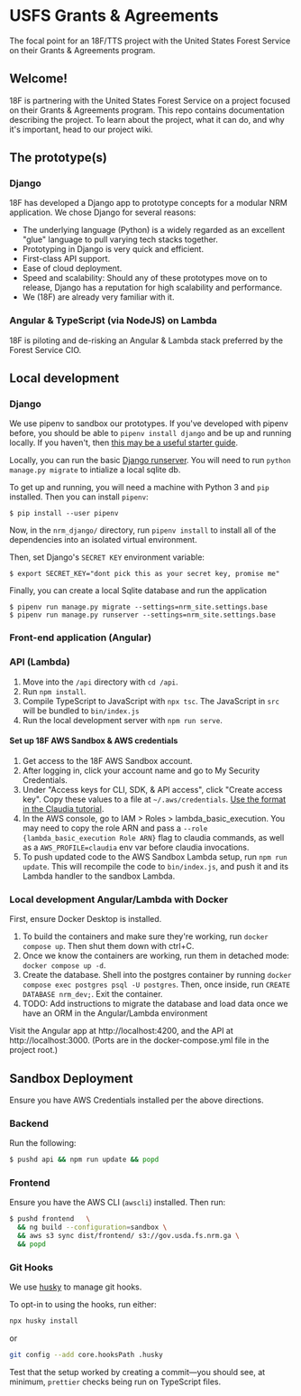 # USFS Grants & Agreements
The focal point for an 18F/TTS project with the United States Forest Service on their Grants & Agreements program.


## Welcome!
18F is partnering with the United States Forest Service on a project focused on their Grants & Agreements program. This repo contains documentation describing the project. To learn about the project, what it can do, and why it's important, head to our project wiki.

## The prototype(s)

### Django
18F has developed a Django app to prototype concepts for a modular NRM application. We chose Django for several reasons:
* The underlying language (Python) is a widely regarded as an excellent "glue" language to pull varying tech stacks together.
* Prototyping in Django is very quick and efficient.
* First-class API support.
* Ease of cloud deployment.
* Speed and scalability: Should any of these prototypes move on to release, Django has a reputation for high scalability and performance.
* We (18F) are already very familiar with it.

### Angular & TypeScript (via NodeJS) on Lambda
18F is piloting and de-risking an Angular & Lambda stack preferred by the Forest Service CIO.

## Local development

### Django
We use pipenv to sandbox our prototypes. If you've developed with pipenv
before, you should be able to `pipenv install django` and be up and running
locally. If you haven't, then [this may be a useful starter
guide](https://djangoforbeginners.com/initial-setup/).

Locally, you can run the basic [Django
runserver](https://docs.djangoproject.com/en/3.1/ref/django-admin/#runserver).
You will need to run `python manage.py migrate` to intialize a local sqlite
db.

To get up and running, you will need a machine with Python 3 and `pip`
installed. Then you can install `pipenv`:

```
$ pip install --user pipenv
```

Now, in the `nrm_django/` directory, run `pipenv install` to install all of
the dependencies into an isolated virtual environment.

Then, set Django's `SECRET KEY` environment variable:

```
$ export SECRET_KEY="dont pick this as your secret key, promise me"
```

Finally, you can create a local Sqlite database and run the application

```
$ pipenv run manage.py migrate --settings=nrm_site.settings.base
$ pipenv run manage.py runserver --settings=nrm_site.settings.base
```

### Front-end application (Angular)

### API (Lambda)
1. Move into the `/api` directory with `cd /api`.
1. Run `npm install`.
1. Compile TypeScript to JavaScript with `npx tsc`. The JavaScript in `src` will be bundled to `bin/index.js`
1. Run the local development server with `npm run serve`.

#### Set up 18F AWS Sandbox & AWS credentials

1. Get access to the 18F AWS Sandbox account.
1. After logging in, click your account name and go to My Security Credentials.
1. Under "Access keys for CLI, SDK, & API access", click "Create access key". Copy these values to a file at `~/.aws/credentials`. [Use the format in the Claudia tutorial](https://claudiajs.com/tutorials/installing.html#lazy-quick-start).
1. In the AWS console, go to IAM > Roles > lambda_basic_execution. You may need to copy the role ARN and pass a `--role {lambda_basic_execution Role ARN}` flag to claudia commands, as well as a `AWS_PROFILE=claudia` env var before claudia invocations.
1. To push updated code to the AWS Sandbox Lambda setup, run `npm run update`. This will recompile the code to `bin/index.js`, and push it and its Lambda handler to the sandbox Lambda.

### Local development Angular/Lambda with Docker

First, ensure Docker Desktop is installed.

1. To build the containers and make sure they're working, run `docker compose up`. Then shut them down with ctrl+C.
1. Once we know the containers are working, run them in detached mode: `docker compose up -d`.
1. Create the database. Shell into the postgres container by running `docker compose exec postgres psql -U postgres`. Then, once inside, run `CREATE DATABASE nrm_dev;`. Exit the container.
1. TODO: Add instructions to migrate the database and load data once we have an ORM in the Angular/Lambda environment

Visit the Angular app at http://localhost:4200, and the API at http://localhost:3000. (Ports are in the docker-compose.yml file in the project root.)


## Sandbox Deployment

Ensure you have AWS Credentials installed per the above directions.

### Backend

Run the following:

```bash
$ pushd api && npm run update && popd
```

### Frontend

Ensure you have the AWS CLI (`awscli`) installed. Then run:

```bash
$ pushd frontend   \
  && ng build --configuration=sandbox \
  && aws s3 sync dist/frontend/ s3://gov.usda.fs.nrm.ga \
  && popd
```

### Git Hooks

We use [husky](https://github.com/typicode/husky) to manage git hooks.

To opt-in to using the hooks, run either:

```sh
npx husky install
```

or

```sh
git config --add core.hooksPath .husky
```

Test that the setup worked by creating a commit—you should see, at minimum, `prettier` checks being run on TypeScript files.
